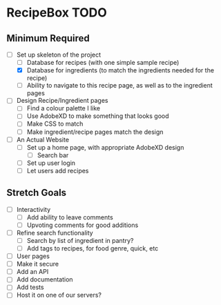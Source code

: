 # RecipeBox TODO

## Minimum Required

- [ ] Set up skeleton of the project
    - [ ] Database for recipes (with one simple sample recipe)
    - [X] Database for ingredients (to match the ingredients needed for the recipe)
    - [ ] Ability to navigate to this recipe page, as well as to the ingredient pages
- [ ] Design Recipe/Ingredient pages
    - [ ] Find a colour palette I like
    - [ ] Use AdobeXD to make something that looks good
    - [ ] Make CSS to match
    - [ ] Make ingredient/recipe pages match the design
- [ ] An Actual Website
    - [ ] Set up a home page, with appropriate AdobeXD design
        - [ ] Search bar
    - [ ] Set up user login
    - [ ] Let users add recipes

## Stretch Goals
- [ ] Interactivity
    - [ ] Add ability to leave comments
    - [ ] Upvoting comments for good additions
- [ ] Refine search functionality
    - [ ] Search by list of ingredient in pantry?
    - [ ] Add tags to recipes, for food genre, quick, etc
- [ ] User pages
- [ ] Make it secure
- [ ] Add an API
- [ ] Add documentation
- [ ] Add tests
- [ ] Host it on one of our servers?
